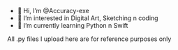 - 👋 Hi, I’m @Accuracy-exe
- 👀 I’m interested in Digital Art, Sketching n coding
- 🌱 I’m currently learning Python n Swift

All .py files I upload here are for reference purposes only
